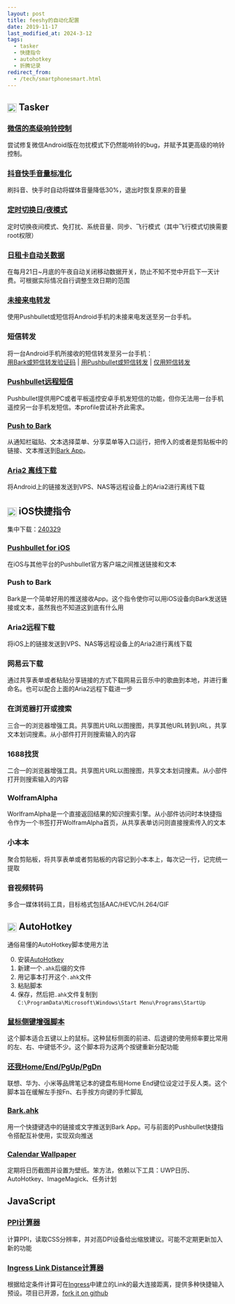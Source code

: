 ```yaml
---
layout: post
title: feeshy的自动化配置
date: 2019-11-17
last_modified_at: 2024-3-12
tags:
  - tasker
  - 快捷指令
  - autohotkey
  - 折腾记录
redirect_from:
  - /tech/smartphonesmart.html
---
```


## <img src="https://tasker.joaoapps.com/icon_tasker.png" style="display:inline;height:1em;vertical-align:middle;"> Tasker

### [微信的高级响铃控制](https://github.com/feeshy/tasker_profiles_share/blob/master/Wechat_Alerts/readme.md)

尝试修复微信Android版在勿扰模式下仍然能响铃的bug，并赋予其更高级的响铃控制。

### [抖音快手音量标准化](https://github.com/feeshy/tasker_profiles_share/blob/master/TikTok_Normalizer/readme.md)

刷抖音、快手时自动将媒体音量降低30%，退出时恢复原来的音量

### [定时切换日/夜模式](https://github.com/feeshy/tasker_profiles_share/blob/master/Night_Mode/readme.md)

定时切换夜间模式、免打扰、系统音量、同步、飞行模式（其中飞行模式切换需要root权限）

### [日租卡自动关数据](https://taskernet.com/shares/?user=AS35m8kd%2B%2B8TCtuKD5vi%2BgxDuL5p9VAa8vrSP6viIGO6nBMQGv6ntB%2BfsCHAjiN7MZx1YA%3D%3D&id=Profile%3A%E8%87%AA%E5%8A%A8%E5%85%B3%E6%95%B0%E6%8D%AE)

在每月21日~月底的午夜自动关闭移动数据开关，防止不知不觉中开启下一天计费。可根据实际情况自行调整生效日期的范围

### [未接来电转发](https://github.com/feeshy/tasker_profiles_share/blob/master/Pushbullet_Intergrated/readme.md#%E6%9C%AA%E6%8E%A5%E6%9D%A5%E7%94%B5%E8%BD%AC%E5%8F%91)

使用Pushbullet或短信将Android手机的未接来电发送至另一台手机。

### 短信转发

将一台Android手机所接收的短信转发至另一台手机：  
[用Bark或短信转发验证码](https://github.com/feeshy/tasker_profiles_share/blob/master/Bark/readme.md#%e8%bd%ac%e5%8f%91%e9%aa%8c%e8%af%81%e7%a0%81) | [用Pushbullet或短信转发](https://github.com/feeshy/tasker_profiles_share/blob/master/Pushbullet_Intergrated/readme.md#%E7%9F%AD%E4%BF%A1%E8%BD%AC%E5%8F%91) | [仅用短信转发](https://github.com/feeshy/tasker_profiles_share/blob/master/Offline_SMS_Forward/readme.md#%E9%80%82%E5%90%88%E5%8F%8C%E5%8F%B7%E5%8F%8C%E6%9C%BA%E7%9A%84%E7%A6%BB%E7%BA%BF%E7%9F%AD%E4%BF%A1%E8%BD%AC%E5%8F%91)

### [Pushbullet远程短信](https://github.com/feeshy/tasker_profiles_share/blob/master/Pushbullet_Intergrated/readme.md#%E8%BF%9C%E7%A8%8B%E7%9F%AD%E4%BF%A1)

Pushbullet提供用PC或者平板遥控安卓手机发短信的功能，但你无法用一台手机遥控另一台手机发短信。本profile尝试补齐此需求。

### [Push to Bark](https://github.com/feeshy/tasker_profiles_share/blob/master/Bark/readme.md#%E6%8E%A8%E9%80%81%E9%93%BE%E6%8E%A5%E6%88%96%E6%96%87%E6%9C%AC)

从通知栏磁贴、文本选择菜单、分享菜单等入口运行，把传入的或者是剪贴板中的链接、文本推送到[Bark App](https://apps.apple.com/cn/app/id1403753865)。

### [Aria2 离线下载](/tech/aria2)

将Android上的链接发送到VPS、NAS等远程设备上的Aria2进行离线下载

## <img src="https://help.apple.com/assets/5D38A6ED0946225A2D640948/5D38A6F70946225A2D640958/zh_CN/18c714c61bfdebca44fe6989f0a2511d.png" style="display:inline;height:1em;vertical-align:middle;"> iOS快捷指令

集中下载：[240329](https://www.icloud.com/shortcuts/005d95cd4acd42f2a44742036d30407b)

### [Pushbullet for iOS](/tech/pushbullet)

在iOS与其他平台的Pushbullet官方客户端之间推送链接和文本

### Push to Bark

Bark是一个简单好用的推送接收App。这个指令使你可以用iOS设备向Bark发送链接或文本，虽然我也不知道这到底有什么用

### Aria2远程下载

将iOS上的链接发送到VPS、NAS等远程设备上的Aria2进行离线下载

### 网易云下载

通过共享表单或者粘贴分享链接的方式下载网易云音乐中的歌曲到本地，并进行重命名。也可以配合上面的Aria2远程下载进一步

### 在浏览器打开或搜索

三合一的浏览器增强工具。共享图片URL以图搜图，共享其他URL转到URL，共享文本划词搜素。从小部件打开则搜索输入的内容

### 1688找货

二合一的浏览器增强工具。共享图片URL以图搜图，共享文本划词搜素。从小部件打开则搜索输入的内容

### WolframAlpha

WorlframAlpha是一个直接返回结果的知识搜索引擎。从小部件访问时本快捷指令作为一个书签打开WolframAlpha首页，从共享表单访问则直接搜索传入的文本

### 小本本

聚合剪贴板，将共享表单或者剪贴板的内容记到小本本上，每次记一行，记完统一提取

### 音视频转码

多合一媒体转码工具，目标格式包括AAC/HEVC/H.264/GIF

## <img src="https://www.autohotkey.com/static/ahk_logo_no_text.svg" style="display:inline;height:1em;vertical-align:middle;"> AutoHotkey

通俗易懂的AutoHotkey脚本使用方法

0.  安装[AutoHotkey](https://autohotkey.com/)
1.  新建一个`.ahk`后缀的文件
2.  用记事本打开这个`.ahk`文件
3.  粘贴脚本
4.  保存，然后把`.ahk`文件复制到  
    `C:\ProgramData\Microsoft\Windows\Start Menu\Programs\StartUp`

### [鼠标侧键增强脚本](https://meta.appinn.net/t/topic/17914)

这个脚本适合五键以上的鼠标。这种鼠标侧面的前进、后退键的使用频率要比常用的左、右、中键低不少。这个脚本将为这两个按键重新分配功能

### [还我Home/End/PgUp/PgDn](https://meta.appinn.net/t/home-end-pgup-pgdn/17801)

联想、华为、小米等品牌笔记本的键盘布局Home End键位设定过于反人类。这个脚本旨在缓解左手按Fn、右手按方向键的手忙脚乱

### [Bark.ahk](https://meta.appinn.net/t/autohotkey-bark/18677)

用一个快捷键选中的链接或文字推送到Bark App。可与前面的Pushbullet快捷指令搭配互补使用，实现双向推送

### [Calendar Wallpaper](https://meta.appinn.net/t/google-calendar/18376)

定期将日历截图并设置为壁纸。笨方法，依赖以下工具：UWP日历、AutoHotkey、ImageMagick、任务计划

## JavaScript

### [PPI计算器](/ppi-calc)

计算PPI，读取CSS分辨率，并对高DPI设备给出缩放建议。可能不定期更新加入新的功能

### [Ingress Link Distance计算器](/portal-calc)

根据给定条件计算可在[Ingress](https://ingress.com/)中建立的Link的最大连接距离，提供多种快捷输入预设。项目已开源，[fork it on github](https://github.com/feeshy/portal_calc_html)
